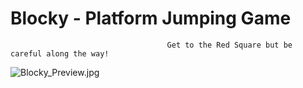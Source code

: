 # Blocky - Platform Jumping Game
                                       Get to the Red Square but be careful along the way!
                            
![Blocky_Preview.jpg](https://github.com/jachiang1216/Python-Projects/blob/master/Blocky/img/Blocky_Preview.jpg)
